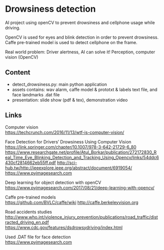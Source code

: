 # Drowsiness detection
AI project using openCV to prevent drowsiness and cellphone usage while driving.

OpenCV is used for eyes and blink detection in order to prevent drowsiness.
Caffe pre-trained model is used to detect cellphone on the frame.

Real world problem: Driver alertness, AI can solve it!
Perception, computer vision (OpenCV)

## Content
- detect_drowsiness.py: main python application
- assets contains: wav alarm, caffe model & prototxt & labels text file, and face landmarks .dat file
- presentation: slide show (pdf & tex), demonstration video

## Links
Computer vision<br/>
https://techcrunch.com/2016/11/13/wtf-is-computer-vision/

Face Detection for Drivers’ Drowsiness Using Computer Vision<br/>
https://link.springer.com/chapter/10.1007/978-3-642-21729-6_80
https://www.researchgate.net/profile/Atul_Borkar/publication/272172830_Real_Time_Eye_Blinking_Detection_and_Tracking_Using_Opencv/links/54ddc6430cf2814662eb55ff.pdf
http://sci-hub.tw/http://ieeexplore.ieee.org/abstract/document/6919054/
https://www.pyimagesearch.com

Deep learning for object detection with openCV<br/>
https://www.pyimagesearch.com/2017/08/21/deep-learning-with-opencv/

Caffe pre-trained models<br/>
https://github.com/BVLC/caffe/wiki
http://caffe.berkeleyvision.org

Road accidents studies<br/>
http://www.who.int/violence_injury_prevention/publications/road_traffic/distracted_driving_en.pdf
https://www.cdc.gov/features/dsdrowsydriving/index.html

Used .DAT file  for face detection<br/>
https://www.pyimagesearch.com
